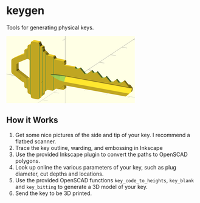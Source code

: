 # keygen
Tools for generating physical keys.

![Key in OpenSCAD](doc/key.png "152698")

## How it Works
1. Get some nice pictures of the side and tip of your key.
I recommend a flatbed scanner.
2. Trace the key outline, warding, and embossing in Inkscape
3. Use the provided Inkscape plugin to convert the paths to OpenSCAD polygons.
4. Look up online the various parameters of your key, such as plug diameter,
cut depths and locations.
5. Use the provided OpenSCAD functions `key_code_to_heights`,
`key_blank` and `key_bitting` to generate a 3D model of your key.
6. Send the key to be 3D printed.
